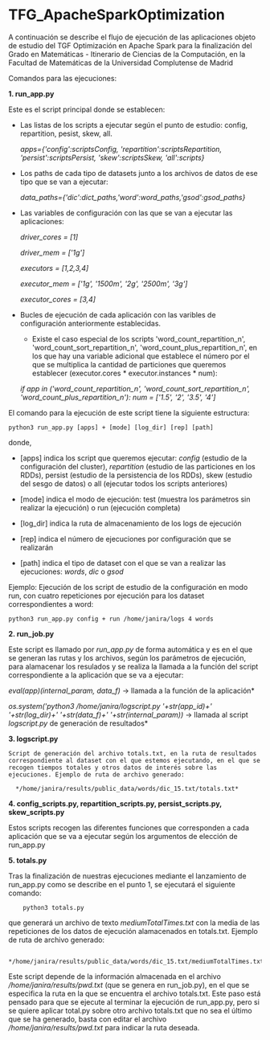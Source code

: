 # TFG_ApacheSparkOptimization

A continuación se describe el flujo de ejecución de las aplicaciones objeto de estudio del TGF Optimización en Apache Spark para la finalización del Grado en Matemáticas - Itinerario de Ciencias de la Computación, en la Facultad de Matemáticas de la Universidad Complutense de Madrid

Comandos para las ejecuciones:

**1. run_app.py**

  Este es el script principal donde se establecen:
  - Las listas de los scripts a ejecutar según el punto de estudio: config, repartition, pesist, skew, all.
  
      *apps={'config':scriptsConfig, 'repartition':scriptsRepartition, 'persist':scriptsPersist, 'skew':scriptsSkew, 'all':scripts}*
      
  - Los paths de cada tipo de datasets junto a los archivos de datos de ese tipo que se van a ejecutar:
      
      *data_paths={'dic':dict_paths,'word':word_paths,'gsod':gsod_paths}*
  
  - Las variables de configuración con las que se van a ejecutar las aplicaciones:
  
      *driver_cores = [1]*
      
      *driver_mem = ['1g']*
      
      *executors = [1,2,3,4]*
      
      *executor_mem = ['1g', '1500m', '2g', '2500m', '3g']*
      
      *executor_cores = [3,4]*
      
  - Bucles de ejecución de cada aplicación con las varibles de configuración anteriormente establecidas.
  
    * Existe el caso especial de los scripts 'word_count_repartition_n', 'word_count_sort_repartition_n', 'word_count_plus_repartition_n', en los que hay una variable adicional que establece el número por el que se multiplica la cantidad de particiones que queremos establecer (executor.cores * executor.instances * num):
    
    *if app in ('word_count_repartition_n', 'word_count_sort_repartition_n', 'word_count_plus_repartition_n'):*
    *num = ['1.5', '2', '3.5', '4']*
    
  El comando para la ejecución de este script tiene la siguiente estructura:
  
    python3 run_app.py [apps] + [mode] [log_dir] [rep] [path]
  
  donde,
  
  - [apps] indica los script que queremos ejecutar: *config* (estudio de la configuración del cluster), *repartition* (estudio de las particiones en los RDDs), persist (estudio de la persistencia de los RDDs), skew (estudio del sesgo de datos) o all (ejecutar todos los scripts anteriores)
  
  - [mode] indica el modo de ejecución: test (muestra los parámetros sin realizar la ejecución) o run (ejecución completa)
  
  - [log_dir] indica la ruta de almacenamiento de los logs de ejecución
  
  - [rep] indica el número de ejecuciones por configuración que se realizarán
  
  - [path] indica el tipo de dataset con el que se van a realizar las ejecuciones: *words*, *dic* o *gsod*
  
  Ejemplo: Ejecución de los script de estudio de la configuración en modo run, con cuatro repeticiones por ejecución para los dataset correspondientes a word:
  
    python3 run_app.py config + run /home/janira/logs 4 words
    

**2. run_job.py**

   Este script es llamado por *run_app.py* de forma automática y es en el que se generan las rutas y los archivos, según los parámetros de ejecución, para alamacenar los resulados y se realiza la llamada a la función del script correspondiente a la aplicación que se va a ejecutar:
    
   *eval(app)(internal_param, data_f)* -> llamada a la función de la aplicación*
      
   *os.system('python3 /home/janira/logscript.py '+str(app_id)+' '+str(log_dir)+' '+str(data_f)+' '+str(internal_param))* -> llamada al script *logscript.py* de generación de resultados*
    
**3. logscript.py**

    Script de generación del archivo totals.txt, en la ruta de resultados correspondiente al dataset con el que estemos ejecutando, en el que se recogen tiempos totales y otros datos de interés sobre las ejecuciones. Ejemplo de ruta de archivo generado:
    
      */home/janira/results/public_data/words/dic_15.txt/totals.txt*
    
**4. config_scripts.py, repartition_scripts.py, persist_scripts.py, skew_scripts.py**

  Estos scripts recogen las diferentes funciones que corresponden a cada aplicación que se va a ejecutar según los argumentos de elección de run_app.py
    
**5. totals.py**

  Tras la finalización de nuestras ejecuciones mediante el lanzamiento de run_app.py como se describe en el punto 1, se ejecutará el siguiente comando:
    
        python3 totals.py
    
  que generará un archivo de texto *mediumTotalTimes.txt* con la media de las repeticiones de los datos de ejecución alamacenados en totals.txt. Ejemplo de ruta de archivo generado:
    
      */home/janira/results/public_data/words/dic_15.txt/mediumTotalTimes.txt*
    
  Este script depende de la información almacenada en el archivo */home/janira/results/pwd.txt* (que se genera en run_job.py), en el que se especifica la ruta en la que se encuentra el archivo totals.txt.
  Este paso está pensado para que se ejecute al terminar la ejecución de run_app.py, pero si se quiere aplicar total.py sobre otro archivo totals.txt que no sea el último que se ha generado, basta con editar el archivo */home/janira/results/pwd.txt* para indicar la ruta deseada.
    

